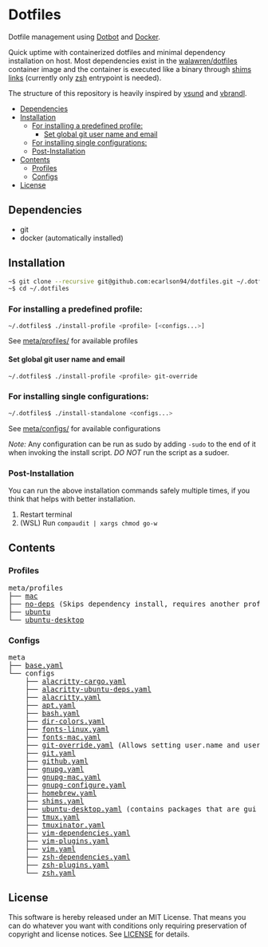 # Dotfiles
Dotfile management using [Dotbot](https://github.com/anishathalye/dotbot) and [Docker](https://www.docker.com/).

Quick uptime with containerized dotfiles and minimal dependency installation on host.
Most dependencies exist in the [walawren/dotfiles](https://hub.docker.com/r/walawren/dotfiles) container image and the container
is executed like a binary through [shims links](./meta/configs/shims.yaml) (currently only [zsh](./shims/zsh.sh) entrypoint is needed).

The structure of this repository is heavily inspired by [vsund](https://github.com/vsund/dotfiles) and [vbrandl](https://github.com/vbrandl/dotfiles).

<!-- TOC GFM -->

- [Dependencies](#dependencies)
- [Installation](#installation)
    - [For installing a predefined profile:](#for-installing-a-predefined-profile)
        - [Set global git user name and email](#set-global-git-user-name-and-email)
    - [For installing single configurations:](#for-installing-single-configurations)
    - [Post-Installation](#post-installation)
- [Contents](#contents)
    - [Profiles](#profiles)
    - [Configs](#configs)
- [License](#license)

<!-- /TOC -->

## Dependencies
- git
- docker (automatically installed)

## Installation

```bash
~$ git clone --recursive git@github.com:ecarlson94/dotfiles.git ~/.dotfiles
~$ cd ~/.dotfiles
```

### For installing a predefined profile:

```bash
~/.dotfiles$ ./install-profile <profile> [<configs...>]
```
See [meta/profiles/](./meta/profiles) for available profiles


#### Set global git user name and email

```bash
~/.dotfiles$ ./install-profile <profile> git-override
```

### For installing single configurations:

```bash
~/.dotfiles$ ./install-standalone <configs...>
```
See [meta/configs/](./meta/configs) for available configurations

_*Note:*_ Any configuration can be run as sudo by adding `-sudo` to the end of it when invoking the install script.
*DO NOT* run the script as a sudoer.

### Post-Installation
You can run the above installation commands safely multiple times, if you think that helps with better installation.

1. Restart terminal
1. (WSL) Run `compaudit | xargs chmod go-w`

## Contents

### Profiles
<pre>
meta/profiles
├── <a href="./meta/profiles/mac" title="mac">mac</a>
├── <a href="./meta/profiles/no-deps" title="no-deps">no-deps</a> (Skips dependency install, requires another profile be run first)
├── <a href="./meta/profiles/ubuntu" title="ubuntu">ubuntu</a>
└── <a href="./meta/profiles/ubuntu-desktop" title="ubuntu-desktop">ubuntu-desktop</a>
</pre>

### Configs
<pre>
meta
├── <a href="./meta/base.yaml" title="base.yaml">base.yaml</a>
└── configs
    ├── <a href="./meta/configs/alacritty-cargo.yaml" title="alacritty-cargo.yaml">alacritty-cargo.yaml</a>
    ├── <a href="./meta/configs/alacritty-ubuntu-deps.yaml" title="alacritty-ubuntu-deps.yaml">alacritty-ubuntu-deps.yaml</a>
    ├── <a href="./meta/configs/alacritty.yaml" title="alacritty.yaml">alacritty.yaml</a>
    ├── <a href="./meta/configs/apt.yaml" title="apt.yaml">apt.yaml</a>
    ├── <a href="./meta/configs/bash.yaml" title="bash.yaml">bash.yaml</a>
    ├── <a href="./meta/configs/dir-colors.yaml" title="dir-colors.yaml">dir-colors.yaml</a>
    ├── <a href="./meta/configs/fonts-linux.yaml" title="fonts-linux.yaml">fonts-linux.yaml</a>
    ├── <a href="./meta/configs/fonts-mac.yaml" title="fonts-mac.yaml">fonts-mac.yaml</a>
    ├── <a href="./meta/configs/git-override.yaml" title="git-override.yaml">git-override.yaml</a> (Allows setting user.name and user.email)
    ├── <a href="./meta/configs/git.yaml" title="git.yaml">git.yaml</a>
    ├── <a href="./meta/configs/github.yaml" title="github.yaml">github.yaml</a>
    ├── <a href="./meta/configs/gnupg.yaml" title="gnupg.yaml">gnupg.yaml</a>
    ├── <a href="./meta/configs/gnupg-mac.yaml" title="gnupg-mac.yaml">gnupg-mac.yaml</a>
    ├── <a href="./meta/configs/gnupg-configure.yaml" title="gnupg-configure.yaml">gnupg-configure.yaml</a>
    ├── <a href="./meta/configs/homebrew.yaml" title="homebrew.yaml">homebrew.yaml</a>
    ├── <a href="./meta/configs/shims.yaml" title="shims.yaml">shims.yaml</a>
    ├── <a href="./meta/configs/ubuntu-desktop.yaml" title="ubuntu-desktop.yaml">ubuntu-desktop.yaml</a> (contains packages that are gui based)
    ├── <a href="./meta/configs/tmux.yaml" title="tmux.yaml">tmux.yaml</a>
    ├── <a href="./meta/configs/tmuxinator.yaml" title="tmuxinator.yaml">tmuxinator.yaml</a>
    ├── <a href="./meta/configs/vim-dependencies.yaml" title="vim-dependencies.yaml">vim-dependencies.yaml</a>
    ├── <a href="./meta/configs/vim-plugins.yaml" title="vim-plugins.yaml">vim-plugins.yaml</a>
    ├── <a href="./meta/configs/vim.yaml" title="vim.yaml">vim.yaml</a>
    ├── <a href="./meta/configs/zsh-dependencies.yaml" title="zsh-dependencies.yaml">zsh-dependencies.yaml</a>
    ├── <a href="./meta/configs/zsh-plugins.yaml" title="zsh-plugins.yaml">zsh-plugins.yaml</a>
    └── <a href="./meta/configs/zsh.yaml" title="zsh.yaml">zsh.yaml</a>
</pre>

## License
This software is hereby released under an MIT License. That means you can do whatever you want with conditions only requiring preservation of copyright and license notices.
See [LICENSE](./LICENSE) for details.
